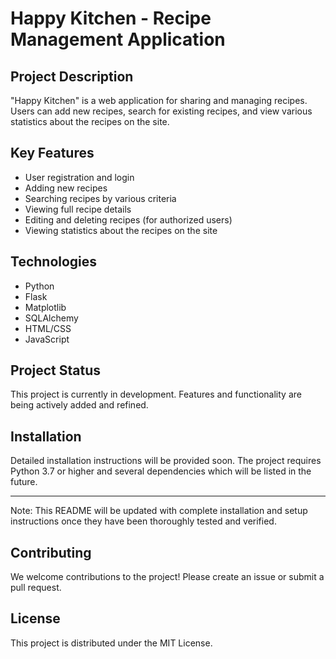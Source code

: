 # Happy Kitchen - Recipe Management Application

## Project Description

"Happy Kitchen" is a web application for sharing and managing recipes. Users can add new recipes, search for existing recipes, and view various statistics about the recipes on the site.

## Key Features

- User registration and login
- Adding new recipes
- Searching recipes by various criteria
- Viewing full recipe details
- Editing and deleting recipes (for authorized users)
- Viewing statistics about the recipes on the site

## Technologies

- Python
- Flask
- Matplotlib
- SQLAlchemy
- HTML/CSS
- JavaScript

## Project Status

This project is currently in development. Features and functionality are being actively added and refined.

## Installation

Detailed installation instructions will be provided soon. The project requires Python 3.7 or higher and several dependencies which will be listed in the future.

---

Note: This README will be updated with complete installation and setup instructions once they have been thoroughly tested and verified.

## Contributing

We welcome contributions to the project! Please create an issue or submit a pull request.

## License

This project is distributed under the MIT License.
